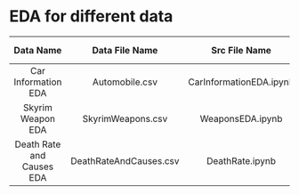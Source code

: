 # EDA for different data

|         Data Name         |     Data File Name     |      Src File Name      |                                     Data Source                                      |    Data License    |
| :-----------------------: | :--------------------: | :---------------------: | :----------------------------------------------------------------------------------: | :----------------: |
|    Car Information EDA    |     Automobile.csv     | CarInformationEDA.ipynb |        <https://www.kaggle.com/datasets/tawfikelmetwally/automobile-dataset>         | CC0: Public Domain |
|     Skyrim Weapon EDA     |   SkyrimWeapons.csv    |    WeaponsEDA.ipynb     |          <https://www.kaggle.com/datasets/elmartini/skyrim-weapons-dataset>          | CC0: Public Domain |
| Death Rate and Causes EDA | DeathRateAndCauses.csv |     DeathRate.ipynb     | <https://www.kaggle.com/datasets/bilalwaseer/death-rate-of-countries-and-its-causes> | CC0: Public Domain |
